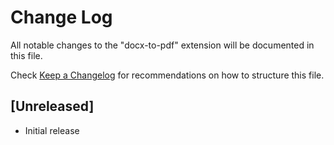 # Change Log

All notable changes to the "docx-to-pdf" extension will be documented in this file.

Check [Keep a Changelog](http://keepachangelog.com/) for recommendations on how to structure this file.

## [Unreleased]

- Initial release